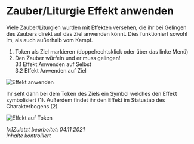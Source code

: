 # Zauber/Liturgie Effekt anwenden
  
Viele Zauber/Liturgien wurden mit Effekten versehen, die ihr bei Gelingen des Zaubers direkt auf das Ziel anwenden könnt. Dies funktioniert sowohl im, als auch außerhalb vom Kampf.  

1. Token als Ziel markieren (doppelrechtsklick oder über das linke Menü)
2. Den Zauber würfeln und er muss gelingen!  
3.1 Effekt Anwenden auf Selbst  
3.2 Effekt Anwenden auf Ziel  
  
![Effekt anwenden](https://user-images.githubusercontent.com/80099175/120538677-1b6e3080-c3e7-11eb-8091-cfc693a509ae.webp)
  
Ihr seht dann bei dem Token des Ziels ein Symbol welches den Effekt symbolisiert (1). Außerdem findet ihr den Effekt im Statustab des Charakterbogens (2).  
  
![Effekt auf Token](https://user-images.githubusercontent.com/80099175/120538454-d1854a80-c3e6-11eb-9fc9-671ded2017bf.webp)

*[x]Zuletzt bearbeitet: 04.11.2021*  
*Inhalte kontrolliert*
